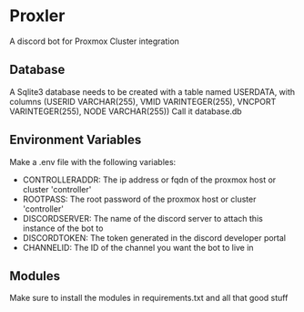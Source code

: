 # Proxler
A discord bot for Proxmox Cluster integration

## Database
A Sqlite3 database needs to be created with a table named USERDATA, with columns (USERID VARCHAR(255), VMID VARINTEGER(255), VNCPORT VARINTEGER(255), NODE VARCHAR(255))
Call it database.db

## Environment Variables
Make a .env file with the following variables:
- CONTROLLERADDR: The ip address or fqdn of the proxmox host or cluster 'controller'
- ROOTPASS: The root password of the proxmox host or cluster 'controller'
- DISCORDSERVER: The name of the discord server to attach this instance of the bot to
- DISCORDTOKEN: The token generated in the discord developer portal
- CHANNELID: The ID of the channel you want the bot to live in

## Modules
Make sure to install the modules in requirements.txt and all that good stuff
